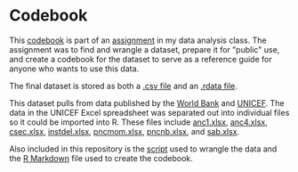 # Codebook

This [codebook](codebook/codebook.pdf) is part of an [assignment](codebook-assignment.pdf) in my data analysis class. The assignment was to find and wrangle a dataset, prepare it for "public" use, and create a codebook for the dataset to serve as a reference guide for anyone who wants to use this data.

The final dataset is stored as both a [.csv file](codebook/maternal_health_2014.csv) and an [.rdata file](/maternal_health_2014.rdata).

This dataset pulls from data published by the [World Bank](codebook/WB_MMR_2014.csv) and [UNICEF](codebook/Maternal-and-Newborn-Coverage-Database-December-2022.xlsx). The data in the UNICEF Excel spreadsheet was separated out into individual files so it could be imported into R. These files include [anc1.xlsx](codebook/anc1.xlsx), [anc4.xlsx](codebook/anc4.xlsx), [csec.xlsx](codebook/csec.xlsx), [instdel.xlsx](codebook/instdel.xlsx), [pncmom.xlsx](codebook/pncmom.xlsx), [pncnb.xlsx](codebook/pncnb.xlsx), and [sab.xlsx](codebook/sab.xlsx).

Also included in this repository is the [script](codebook/codebook.Rproj) used to wrangle the data and the [R Markdown](codebook/codebook.Rmd) file used to create the codebook.
